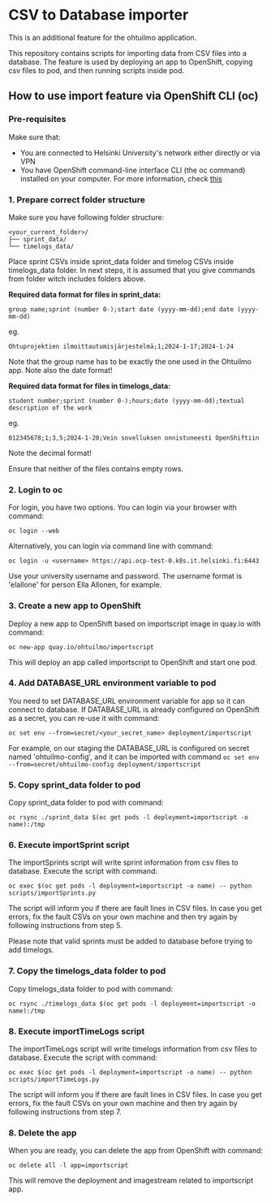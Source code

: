 # CSV to Database importer

This is an additional feature for the ohtuilmo application.

This repository contains scripts for importing data from CSV files into a database. The feature is used by deploying an app to OpenShift, copying csv files to pod, and then running scripts inside pod.

## How to use import feature via OpenShift CLI (oc)

### Pre-requisites

Make sure that:

- You are connected to Helsinki University's network either directly or via VPN
- You have OpenShift command-line interface CLI (the oc command) installed on your computer. For more information, check [this](https://wiki.helsinki.fi/xwiki/bin/view/SO/Sovelluskehitt%C3%A4j%C3%A4n%20ohjeet/Alustat/Tiken%20konttialusta/)

### 1. Prepare correct folder structure

Make sure you have following folder structure:

```
<your_current_folder>/
├── sprint_data/
└── timelogs_data/
```

Place sprint CSVs inside sprint_data folder and timelog CSVs inside timelogs_data folder. In next steps, it is assumed that you give commands from folder witch includes folders above.

**Required data format for files in sprint_data:**

```
group name;sprint (number 0-);start date (yyyy-mm-dd);end date (yyyy-mm-dd)
```

eg.

```
Ohtuprojektien ilmoittautumisjärjestelmä;1;2024-1-17;2024-1-24
```

Note that the group name has to be exactly the one used in the Ohtuilmo app. Note also the date format!

**Required data format for files in timelogs_data:**

```
student number;sprint (number 0-);hours;date (yyyy-mm-dd);textual description of the work
```

eg.

```
012345678;1;3,5;2024-1-20;Vein sovelluksen onnistuneesti OpenShiftiin
```

Note the decimal format!

Ensure that neither of the files contains empty rows.

### 2. Login to oc

For login, you have two options. You can login via your browser with command:

```
oc login --web
```

Alternatively, you can login via command line with command:

```
oc login -u <username> https://api.ocp-test-0.k8s.it.helsinki.fi:6443
```

Use your university username and password. The username format is 'elallone' for person Ella Allonen, for example.

### 3. Create a new app to OpenShift

Deploy a new app to OpenShift based on importscript image in quay.io with command:

```
oc new-app quay.io/ohtuilmo/importscript
```

This will deploy an app called importscript to OpenShift and start one pod.

### 4. Add DATABASE_URL environment variable to pod

You need to set DATABASE_URL environment variable for app so it can connect to database. If DATABASE_URL is already configured on OpenShift as a secret, you can re-use it with command:

```
oc set env --from=secret/<your_secret_name> deployment/importscript
```

For example, on our staging the DATABASE_URL is configured on secret named 'ohtuilmo-config', and it can be imported with command `oc set env --from=secret/ohtuilmo-config deployment/importscript`

### 5. Copy sprint_data folder to pod

Copy sprint_data folder to pod with command:

```
oc rsync ./sprint_data $(oc get pods -l deployment=importscript -o name):/tmp
```

### 6. Execute importSprint script

The importSprints script will write sprint information from csv files to database. Execute the script with command:

```
oc exec $(oc get pods -l deployment=importscript -o name) -- python scripts/importSprints.py
```

The script will inform you if there are fault lines in CSV files. In case you get errors, fix the fault CSVs on your own machine and then try again by following instructions from step 5.

Please note that valid sprints must be added to database before trying to add timelogs.

### 7. Copy the timelogs_data folder to pod

Copy timelogs_data folder to pod with command:

```
oc rsync ./timelogs_data $(oc get pods -l deployment=importscript -o name):/tmp
```

### 8. Execute importTimeLogs script

The importTimeLogs script will write timelogs information from csv files to database. Execute the script with command:

```
oc exec $(oc get pods -l deployment=importscript -o name) -- python scripts/importTimeLogs.py
```

The script will inform you if there are fault lines in CSV files. In case you get errors, fix the fault CSVs on your own machine and then try again by following instructions from step 7.

### 8. Delete the app

When you are ready, you can delete the app from OpenShift with command:

```
oc delete all -l app=importscript
```

This will remove the deployment and imagestream related to importscript app.

